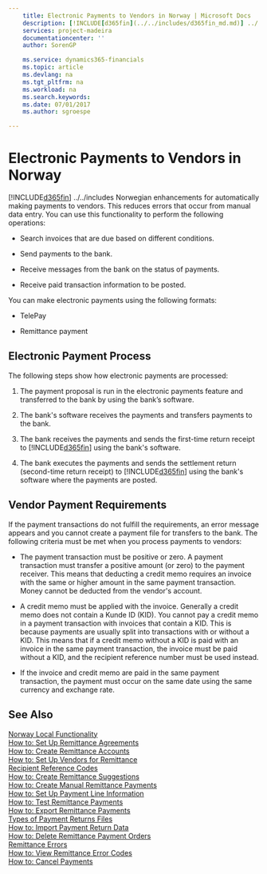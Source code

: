 ```yaml
---
    title: Electronic Payments to Vendors in Norway | Microsoft Docs
    description: [!INCLUDE[d365fin](../../includes/d365fin_md.md)] ../../includes Norwegian enhancements for automatically making payments to vendors. This reduces errors that occur from manual data entry. You can use this functionality to perform the following operations:
    services: project-madeira
    documentationcenter: ''
    author: SorenGP

    ms.service: dynamics365-financials
    ms.topic: article
    ms.devlang: na
    ms.tgt_pltfrm: na
    ms.workload: na
    ms.search.keywords:
    ms.date: 07/01/2017
    ms.author: sgroespe

---
```

# Electronic Payments to Vendors in Norway
[!INCLUDE[d365fin](../../includes/d365fin_md.md)] ../../includes Norwegian enhancements for automatically making payments to vendors. This reduces errors that occur from manual data entry. You can use this functionality to perform the following operations:  
  
-   Search invoices that are due based on different conditions.  
  
-   Send payments to the bank.  
  
-   Receive messages from the bank on the status of payments.  
  
-   Receive paid transaction information to be posted.  
  
 You can make electronic payments using the following formats:  
  
-   TelePay  
  
-   Remittance payment  
  
## Electronic Payment Process  
 The following steps show how electronic payments are processed:  
  
1.  The payment proposal is run in the electronic payments feature and transferred to the bank by using the bank’s software.  
  
2.  The bank's software receives the payments and transfers payments to the bank.  
  
3.  The bank receives the payments and sends the first-time return receipt to [!INCLUDE[d365fin](../../includes/d365fin_md.md)] using the bank's software.  
  
4.  The bank executes the payments and sends the settlement return (second-time return receipt) to [!INCLUDE[d365fin](../../includes/d365fin_md.md)] using the bank's software where the payments are posted.  
  
## Vendor Payment Requirements  
 If the payment transactions do not fulfill the requirements, an error message appears and you cannot create a payment file for transfers to the bank. The following criteria must be met when you process payments to vendors:  
  
-   The payment transaction must be positive or zero. A payment transaction must transfer a positive amount (or zero) to the payment receiver. This means that deducting a credit memo requires an invoice with the same or higher amount in the same payment transaction. Money cannot be deducted from the vendor's account.  
  
-   A credit memo must be applied with the invoice. Generally a credit memo does not contain a Kunde ID (KID). You cannot pay a credit memo in a payment transaction with invoices that contain a KID. This is because payments are usually split into transactions with or without a KID. This means that if a credit memo without a KID is paid with an invoice in the same payment transaction, the invoice must be paid without a KID, and the recipient reference number must be used instead.  
  
-   If the invoice and credit memo are paid in the same payment transaction, the payment must occur on the same date using the same currency and exchange rate.  
  
## See Also  
 [Norway Local Functionality](norway-local-functionality.md)   
 [How to: Set Up Remittance Agreements](how-to-set-up-remittance-agreements.md)   
 [How to: Create Remittance Accounts](how-to-create-remittance-accounts.md)   
 [How to: Set Up Vendors for Remittance](how-to-set-up-vendors-for-remittance.md)   
 [Recipient Reference Codes](recipient-reference-codes.md)   
 [How to: Create Remittance Suggestions](how-to-create-remittance-suggestions.md)   
 [How to: Create Manual Remittance Payments](how-to-create-manual-remittance-payments.md)   
 [How to: Set Up Payment Line Information](how-to-set-up-payment-line-information.md)   
 [How to: Test Remittance Payments](how-to-test-remittance-payments.md)   
 [How to: Export Remittance Payments](how-to-export-remittance-payments.md)   
 [Types of Payment Returns Files](types-of-payment-returns-files.md)   
 [How to: Import Payment Return Data](how-to-import-payment-return-data.md)   
 [How to: Delete Remittance Payment Orders](how-to-delete-remittance-payment-orders.md)   
 [Remittance Errors](remittance-errors.md)   
 [How to: View Remittance Error Codes](how-to-view-remittance-error-codes.md)   
 [How to: Cancel Payments](how-to-cancel-payments.md)